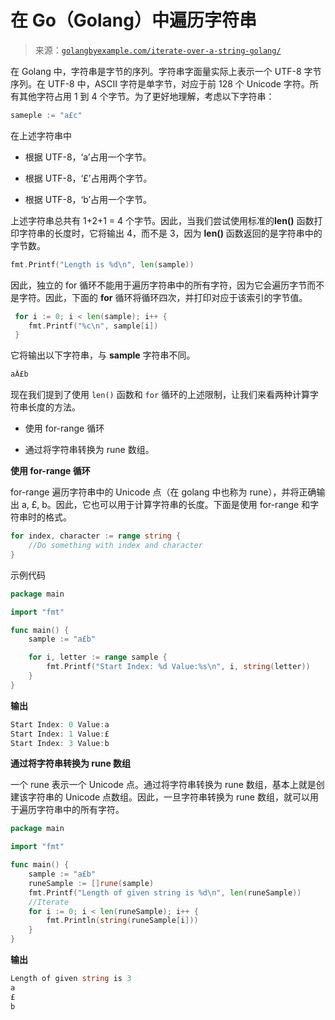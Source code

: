 <!--yml

category: 未分类

date: 2024-10-13 06:20:46

-->

# 在 Go（Golang）中遍历字符串

> 来源：[`golangbyexample.com/iterate-over-a-string-golang/`](https://golangbyexample.com/iterate-over-a-string-golang/)

在 Golang 中，字符串是字节的序列。字符串字面量实际上表示一个 UTF-8 字节序列。在 UTF-8 中，ASCII 字符是单字节，对应于前 128 个 Unicode 字符。所有其他字符占用 1 到 4 个字节。为了更好地理解，考虑以下字符串：

```go
sameple := "a£c"
```

在上述字符串中

+   根据 UTF-8，‘a’占用一个字节。

+   根据 UTF-8，‘£’占用两个字节。

+   根据 UTF-8，‘b’占用一个字节。

上述字符串总共有 1+2+1 = 4 个字节。因此，当我们尝试使用标准的**len()** 函数打印字符串的长度时，它将输出 4，而不是 3，因为 **len()** 函数返回的是字符串中的字节数。

```go
fmt.Printf("Length is %d\n", len(sample))
```

因此，独立的 for 循环不能用于遍历字符串中的所有字符，因为它会遍历字节而不是字符。因此，下面的 **for** 循环将循环四次，并打印对应于该索引的字节值。

```go
 for i := 0; i < len(sample); i++ {
    fmt.Printf("%c\n", sample[i])
 }
```

它将输出以下字符串，与 **sample** 字符串不同。

```go
aÂ£b
```

现在我们提到了使用 `len()` 函数和 `for` 循环的上述限制，让我们来看两种计算字符串长度的方法。

+   使用 for-range 循环

+   通过将字符串转换为 rune 数组。

**使用 for-range 循环**

for-range 遍历字符串中的 Unicode 点（在 golang 中也称为 rune），并将正确输出 a, £, b。因此，它也可以用于计算字符串的长度。下面是使用 for-range 和字符串时的格式。

```go
for index, character := range string {
    //Do something with index and character
}
```

示例代码

```go
package main

import "fmt"

func main() {
    sample := "a£b"

    for i, letter := range sample {
        fmt.Printf("Start Index: %d Value:%s\n", i, string(letter))
    }
}
```

**输出**

```go
Start Index: 0 Value:a
Start Index: 1 Value:£
Start Index: 3 Value:b
```

**通过将字符串转换为 rune 数组**

一个 rune 表示一个 Unicode 点。通过将字符串转换为 rune 数组，基本上就是创建该字符串的 Unicode 点数组。因此，一旦字符串转换为 rune 数组，就可以用于遍历字符串中的所有字符。

```go
package main

import "fmt"

func main() {
    sample := "a£b"
    runeSample := []rune(sample)
    fmt.Printf("Length of given string is %d\n", len(runeSample))
    //Iterate
    for i := 0; i < len(runeSample); i++ {
        fmt.Println(string(runeSample[i]))
    }
}
```

**输出**

```go
Length of given string is 3
a
£
b
```


